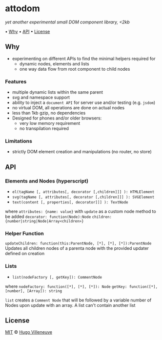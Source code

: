 # attodom

*yet another experimental small DOM component library, <2kb*

• [Why](#why) • [API](#api) • [License](#license)


## Why

* experimenting on different APIs to find the minimal helpers required for
  * dynamic nodes, elements and lists
  * one way data flow from root component to child nodes


### Features

* multiple dynamic lists within the same parent
* svg and namespace support
* ability to inject a `document API` for server use and/or testing (e.g. `jsdom`)
* no virtual DOM, all operations are done on actual nodes
* less than 1kb gzip, no dependencies
* Designed for phones and/or older browsers:
  * very low memory requirement
  * no transpilation required


### Limitations

* strictly DOM element creation and manipulations (no router, no store)


## API

### Elements and Nodes (hyperscript)

* `el(tagName [, attributes[, decorator [,children]]] ): HTMLElement`
* `svg(tagName [, attributes[, decorator [,children]]] ): SVGElement`
* `text(content [, properties[, decorator]]] ): TextNode`

where
`attributes: {name: value}` with `update` as a custom node method to be added
`decorator: function(Node):Node`
`children: {number|string|Node|Array<children>}`


### Helper Function

`updateChildren: function(this:ParentNode, [*], [*], [*]):ParentNode`
Updates all children nodes of a parenta node with the provided updater defined on creation


### Lists

* `list(nodeFactory [, getKey]): CommentNode`

where
`nodeFactory: function([*], [*], [*]): Node`
`getKey: function([*], [number], [Array]): string`

`list` creates a `Comment Node` that will be followed by a variable number of Nodes upon update with an array.
A list can't contain another list


## License

[MIT](http://www.opensource.org/licenses/MIT) © [Hugo Villeneuve](https://github.com/hville)
